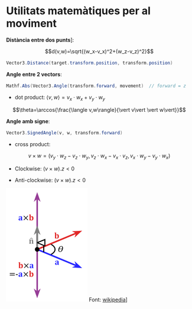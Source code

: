 # Utilitats matemàtiques per al moviment

**Distància entre dos punts**]:

$$d(v,w)=\sqrt{(w_x-v_x)^2+(w_z-v_z)^2}$$

```C#
Vector3.Distance(target.transform.position, transform.position)
```

**Angle entre 2 vectors**:

```C#
Mathf.Abs(Vector3.Angle(transform.forward, movement)  // forward = z
```

- dot product: $\langle v,w\rangle=v_x\cdot w_x+v_y\cdot w_y$

$$\theta=\arccos{\frac{\langle v,w\rangle}{\vert v\vert \vert w\vert}}$$

**Angle amb signe**:

```C#
Vector3.SignedAngle(v, w, transform.forward)
```

- cross product: 

$$v\times w=(v_y\cdot w_z-v_z\cdot w_y,v_z\cdot w_x-v_x\cdot v_z,v_x\cdot w_y-v_y\cdot w_x)$$

- Clockwise: $(v\times w).z<0$

- Anti-clockwise: $(v\times w).z<0$

![](figures/cross_product.png)
Font: [wikipedia](https://en.wikipedia.org/wiki/Cross_product)]
